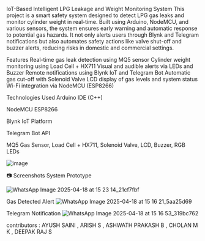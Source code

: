  IoT-Based Intelligent LPG Leakage and Weight Monitoring System
This project is a smart safety system designed to detect LPG gas leaks and monitor cylinder weight in real-time. Built using Arduino, NodeMCU, and various sensors, the system ensures early warning and automatic response to potential gas hazards. It not only alerts users through Blynk and Telegram notifications but also automates safety actions like valve shut-off and buzzer alerts, reducing risks in domestic and commercial settings.

 Features
 Real-time gas leak detection using MQ5 sensor
 Cylinder weight monitoring using Load Cell + HX711
 Visual and audible alerts via LEDs and Buzzer
 Remote notifications using Blynk IoT and Telegram Bot
Automatic gas cut-off with Solenoid Valve
LCD display of gas levels and system status
Wi-Fi integration via NodeMCU (ESP8266)

Technologies Used
Arduino IDE (C++)

NodeMCU ESP8266

Blynk IoT Platform

Telegram Bot API

MQ5 Gas Sensor, Load Cell + HX711, Solenoid Valve, LCD, Buzzer, RGB LEDs


![image](https://github.com/user-attachments/assets/8d4de393-cf32-40f5-ad03-81cf21782c12)




📷 Screenshots
System Prototype

![WhatsApp Image 2025-04-18 at 15 23 14_21cf7fbf](https://github.com/user-attachments/assets/c6d5a8cc-c8ac-4c0e-9f33-720bf865861d)

Gas Detected Alert 
![WhatsApp Image 2025-04-18 at 15 16 21_5aa25d69](https://github.com/user-attachments/assets/9574decc-aab1-406b-9b55-4209b021af7b)

Telegram Notification
![WhatsApp Image 2025-04-18 at 15 16 53_319bc762](https://github.com/user-attachments/assets/53d2030d-c83e-454b-84dc-e4a330cfcc8e)




contributors : 
AYUSH SAINI  , ARISH S , ASHWATH PRAKASH B , CHOLAN M K , DEEPAK RAJ S


